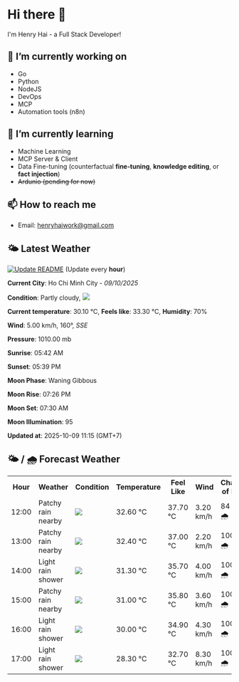 # Hi there 👋

I'm Henry Hai - a Full Stack Developer!

## 🔭 I’m currently working on

- Go
- Python
- NodeJS
- DevOps
- MCP
- Automation tools (n8n)

## 🌱 I’m currently learning

- Machine Learning
- MCP Server & Client
- Data Fine-tuning (counterfactual **fine‑tuning**, **knowledge editing**, or **fact injection**)
- ~~Ardunio (pending for now)~~

## 📫 How to reach me

- Email: <henryhaiwork@gmail.com>

## 🌤️ Latest Weather
[![Update README](https://github.com/henry0hai/henry0hai/actions/workflows/udpateReadme.yml/badge.svg)](https://github.com/henry0hai/henry0hai/actions/workflows/udpateReadme.yml)
(Update every **hour**)
<!-- CURRENT_WEATHER:START -->
**Current City**: Ho Chi Minh City - *09/10/2025*

**Condition**: Partly cloudy, <img src="https://cdn.weatherapi.com/weather/64x64/day/116.png"/>

**Current temperature**: 30.10 °C, **Feels like**: 33.30 °C, **Humidity**: 70%

**Wind**: 5.00 km/h, 160°, *SSE*

**Pressure**: 1010.00 mb

**Sunrise**: 05:42 AM

**Sunset**: 05:39 PM

**Moon Phase**: Waning Gibbous

**Moon Rise**: 07:26 PM

**Moon Set**: 07:30 AM

**Moon Illumination**: 95

**Updated at**: 2025-10-09 11:15 (GMT+7)<!-- CURRENT_WEATHER:END -->

## 🌤️ / 🌧️ Forecast Weather
<!-- FORECAST_WEATHER:START -->
<table>
		<tr>
			<th>Hour</th>
			<th>Weather</th>
			<th>Condition</th>
			<th>Temperature</th>
			<th>Feel Like</th>
			<th>Wind</th>
			<th>Chance of Rain</th>
		</tr>
				<tr>
					<td>12:00</td>
					<td>Patchy rain nearby</td>
					<td><img src='https://cdn.weatherapi.com/weather/64x64/day/176.png'/></td>
					<td>32.60 °C</td>
					<td>37.70 °C</td>
					<td>3.20 km/h</td>
					<td>84 % 🌧️</td>
				</tr>
				<tr>
					<td>13:00</td>
					<td>Patchy rain nearby</td>
					<td><img src='https://cdn.weatherapi.com/weather/64x64/day/176.png'/></td>
					<td>32.40 °C</td>
					<td>37.00 °C</td>
					<td>2.20 km/h</td>
					<td>100 % 🌧️</td>
				</tr>
				<tr>
					<td>14:00</td>
					<td>Light rain shower</td>
					<td><img src='https://cdn.weatherapi.com/weather/64x64/day/353.png'/></td>
					<td>31.30 °C</td>
					<td>35.70 °C</td>
					<td>4.00 km/h</td>
					<td>100 % 🌧️</td>
				</tr>
				<tr>
					<td>15:00</td>
					<td>Patchy rain nearby</td>
					<td><img src='https://cdn.weatherapi.com/weather/64x64/day/176.png'/></td>
					<td>31.00 °C</td>
					<td>35.80 °C</td>
					<td>3.60 km/h</td>
					<td>100 % 🌧️</td>
				</tr>
				<tr>
					<td>16:00</td>
					<td>Light rain shower</td>
					<td><img src='https://cdn.weatherapi.com/weather/64x64/day/353.png'/></td>
					<td>30.00 °C</td>
					<td>34.90 °C</td>
					<td>4.30 km/h</td>
					<td>100 % 🌧️</td>
				</tr>
				<tr>
					<td>17:00</td>
					<td>Light rain shower</td>
					<td><img src='https://cdn.weatherapi.com/weather/64x64/day/353.png'/></td>
					<td>28.30 °C</td>
					<td>32.70 °C</td>
					<td>8.30 km/h</td>
					<td>100 % 🌧️</td>
				</tr>
</table>
<!-- FORECAST_WEATHER:END -->
